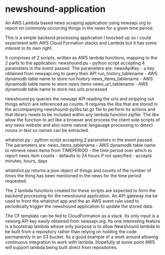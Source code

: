# newshound-application
An AWS Lambda based news scraping application using newsapi.org to report on commonly occurring things in the news for a given time period.

This is a simple backend processing application I knocked up so I could experiment with AWS Cloud Formation stacks and Lambda but it has some interest in its own right.

It comprises of 2 scripts, written as AWS lambda functions, mapping to the 2 parts to the application:
newshound.py - python script accepting 4 parameters in the event passed. The parameters are:
  newsApiKey - a key obtained from newsapi.org to query their API
  run_history_tablename - AWS dynamodb table name to store run history 
  news_items_tablename - AWS dynamodb table name to store news items
  news_url_tablename - AWS dynamodb table name to store nes urls processed

newshound.py queries the newsapi API reading the urls and stripping out things which are referenced as counts.
It requires the libs that are stored in the accompanying newshound-pylibs.tar.gz file to perform its actions and that library needs to be included within any lambda function zipfile. The libs allow the function to act like a browser and process the client side scripts of any news website and also some natural langauage processing to detect nouns in text so names can be extracted.

whatshot.py - python script accepting 2 parameters in the event passed. The parameters are:
  news_items_tablename - AWS dynamodb table name to retrieve news items from
  TIMEPERIOD - the time period over which to report news item counts - defaults to 24 hours if not specified - accepts minutes, hours, days

whatshot.py returns a json object of things and counts of the number of times the thing has been mentioned in the news for the time period requested.

The 2 lambda functions created for these scripts are expected to form the backend processing for the newshound application. An API gateway ma be used to front the whatshot app and the an AWS event rule used to periodically trigger the newshound application to update the stored data.

The CF template can be fed to CloudFormation as a stack. Its only input is a neworg API key easily obtained from newsapi.org. Its one interesting feature is a bootstrap lambda whose only purpose is to allow Newshound lambda to be built from a repository rather than relying on holding the code permanently in an S3 bucket. Its a good example of a work around allowing continuous integration to work with lambda. Hopefully at some point AWS will support lambda being built direct from repositories.
  

